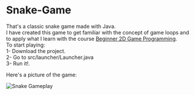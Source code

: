 # Snake-Game
That's a classic snake game made with Java.  
I have created this game to get familiar with the concept of game loops and 
to apply what I learn with the course [Beginner 2D Game Programming](https://www.youtube.com/playlist?list=PLah6faXAgguMnTBs3JnEJY0shAc18XYQZ).  
To start playing:  
1- Download the project.  
2- Go to src/launcher/Launcher.java  
3- Run it!.  

Here's a picture of the game:  

![Snake Gameplay](https://cdn.discordapp.com/attachments/731865130077519935/731866023829045298/Gameplay_3.jpg)
